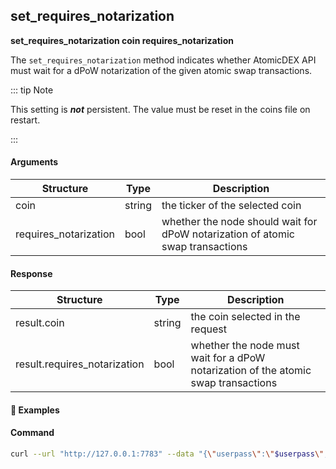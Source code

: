 
## set\_requires\_notarization

**set\_requires\_notarization coin requires\_notarization**

The `set_requires_notarization` method indicates whether AtomicDEX API must wait for a dPoW notarization of the given atomic swap transactions.

::: tip Note

This setting is _**not**_ persistent. The value must be reset in the coins file on restart.

:::

#### Arguments

| Structure              | Type   | Description                                                                    |
| ---------------------  | ------ | --------------------------------------                                         |
| coin                   | string | the ticker of the selected coin                                                |
| requires\_notarization | bool   | whether the node should wait for dPoW notarization of atomic swap transactions |

#### Response

| Structure                     | Type   | Description                                                                        |
| ----------------------------  | ------ | ------------------------------------------                                         |
| result.coin                   | string | the coin selected in the request                                                   |
| result.requires\_notarization | bool   | whether the node must wait for a dPoW notarization of the atomic swap transactions |

#### :pushpin: Examples

#### Command

```bash
curl --url "http://127.0.0.1:7783" --data "{\"userpass\":\"$userpass\",\"method\":\"set_requires_notarization\",\"coin\":\"RICK\",\"requires_notarization\":true}"
```

<div style="margin-top: 0.5rem;">

<collapse-text hidden title="Response">

#### Response (success)

```json
{
  "result": {
    "coin": "ETOMIC",
    "requires_notarization": true
  }
}
```

</collapse-text>

</div>
